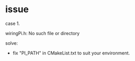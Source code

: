 # issue

case 1.

wiringPi.h: No such file or directory

solve:
- fix "PI_PATH" in CMakeList.txt to suit your environment.
